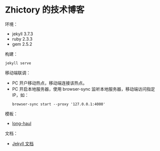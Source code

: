 # Zhictory 的技术博客

环境：

- jekyll 3.7.3
- ruby 2.3.3
- gem 2.5.2

构建：

```shell
jekyll serve
```

移动端联调：

- PC 开户移动热点，移动端连接该热点。
- PC 开启本地服务器，使用 browser-sync 监听本地服务器，移动端访问指定 IP，如：
    ```shell
    browser-sync start --proxy '127.0.0.1:4000'
    ```

模板：

- [long-haul](https://github.com/brianmaierjr/long-haul)

文档：

- [Jekyll 文档](http://jekyll.bootcss.com/)
